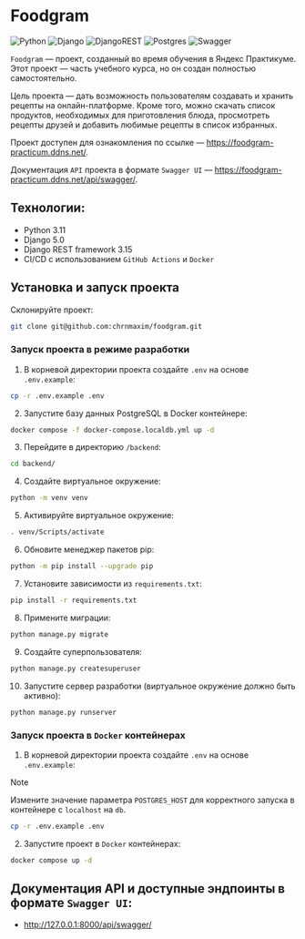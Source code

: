 # Foodgram

![Python](https://img.shields.io/badge/python-3670A0?style=for-the-badge&logo=python&logoColor=ffdd54)
![Django](https://img.shields.io/badge/django-%23092E20.svg?style=for-the-badge&logo=django&logoColor=white)
![DjangoREST](https://img.shields.io/badge/DJANGO-REST-ff1709?style=for-the-badge&logo=django&logoColor=white&color=ff1709&labelColor=gray)
![Postgres](https://img.shields.io/badge/postgres-%23316192.svg?style=for-the-badge&logo=postgresql&logoColor=white)
![Swagger](https://img.shields.io/badge/-Swagger-%23Clojure?style=for-the-badge&logo=swagger&logoColor=white)

`Foodgram` — проект, созданный во время обучения в Яндекс Практикуме. Этот проект — часть учебного курса, но он создан полностью самостоятельно.

Цель проекта — дать возможность пользователям создавать и хранить рецепты на онлайн-платформе. Кроме того, можно скачать список продуктов, необходимых для приготовления блюда, просмотреть рецепты друзей и добавить любимые рецепты в список избранных.

Проект доступен для ознакомления по ссылке — https://foodgram-practicum.ddns.net/.

Документация `API` проекта в формате `Swagger UI` — https://foodgram-practicum.ddns.net/api/swagger/.

## Технологии:
* Python 3.11
* Django 5.0
* Django REST framework 3.15
* CI/CD  с использованием `GitHub Actions` и `Docker`

## Установка и запуск проекта

Склонируйте проект:
```bash
git clone git@github.com:chrnmaxim/foodgram.git
```
### Запуск проекта в режиме разработки
1. В корневой директории проекта создайте `.env` на основе `.env.example`:
```bash
cp -r .env.example .env
```
2. Запустите базу данных PostgreSQL в Docker контейнере:
```bash
docker compose -f docker-compose.localdb.yml up -d
```
3. Перейдите в директорию `/backend`:
```bash
cd backend/
```
4. Создайте виртуальное окружение:
```bash
python -m venv venv
```
5. Активируйте виртуальное окружениe:
```bash
. venv/Scripts/activate
```
6. Обновите менеджер пакетов pip:
```bash
python -m pip install --upgrade pip
```
7. Установите зависимости из `requirements.txt`:
```bash
pip install -r requirements.txt
```
8. Примените миграции:
```bash
python manage.py migrate
```
9. Создайте суперпользователя:
```bash
python manage.py createsuperuser
```
10. Запустите сервер разработки (виртуальное окружение должно быть активно):
```
python manage.py runserver 
```
### Запуск проекта в `Docker` контейнерах
1. В корневой директории проекта создайте `.env` на основе `.env.example`:
> [!NOTE]
> Измените значение параметра `POSTGRES_HOST` для корректного запуска в контейнере c `localhost` на `db`.
```bash
cp -r .env.example .env
```
2. Запустите проект в `Docker` контейнерах:
```bash
docker compose up -d
```
## Документация API и доступные эндпоинты в формате `Swagger UI`:
* http://127.0.0.1:8000/api/swagger/

